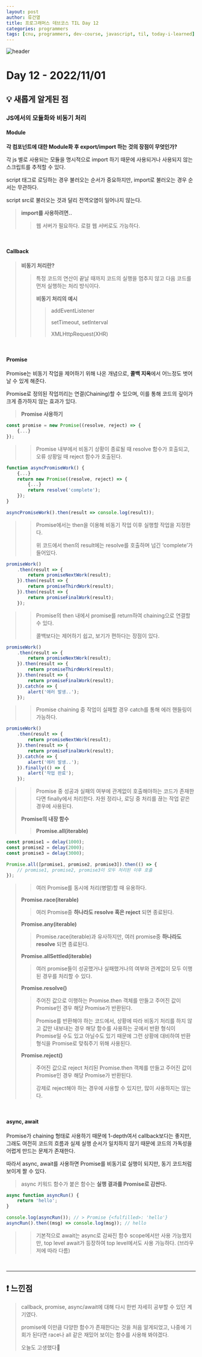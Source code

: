 ```yaml
---
layout: post
author: 류건열
title: 프로그래머스 데브코스 TIL Day 12
categories: programmers
tags: [cnu, programmers, dev-course, javascript, til, today-i-learned]
---
```


![header](https://capsule-render.vercel.app/api?type=waving&color=auto&height=300&section=header&text=Today%20I%20Learned...&fontAlign=30&fontAlignY=30&fontSize=55&desc=Programmers%20Devcourse%203rd&descAlign=80&descAlignY=55)

# Day 12 - 2022/11/01
## 💡 새롭게 알게된 점
### JS에서의 모듈화와 비동기 처리
#### **Module**

**각 컴포넌트에 대한 Module화 후 export/import 하는 것의 장점이 무엇인가?**
    
각 js 별로 사용되는 모듈을 명시적으로 import 하기 때문에 사용되거나 사용되지 않는 스크립트를 추적할 수 있다.
    
script 태그로 로딩하는 경우 불러오는 순서가 중요하지만, import로 불러오는 경우 순서는 무관하다.
    
script src로 불러오는 것과 달리 전역오염이 일어나지 않는다.
    
> **import를 사용하려면..**
>    
>> 웹 서버가 필요하다. 로컬 웹 서버로도 가능하다.
    
<br>

#### **Callback**
> **비동기 처리란?**
>    
>> 특정 코드의 연산이 끝날 때까지 코드의 실행을 멈추지 않고 다음 코드를 먼저 실행하는 처리 방식이다.
>>  
>> **비동기 처리의 예시**
>>    
>>> addEventListener
>>> 
>>> setTimeout, setInterval
>>> 
>>> XMLHttpRequest(XHR)
    
<br>

#### **Promise**
    
Promise는 비동기 작업을 제어하기 위해 나온 개념으로, **콜백 지옥**에서 어느정도 벗어날 수 있게 해준다.
    
Promise로 정의된 작업끼리는 연결(Chaining)할 수 있으며, 이를 통해 코드의 깊이가 크게 증가하지 않는 효과가 있다. 
    
> **Promise 사용하기**
>    
```jsx
const promise = new Promise((resolve, reject) => {
	{...}
});
```
>
>> Promise 내부에서 비동기 상황이 종료될 때 resolve 함수가 호출되고, 오류 상황일 때 reject 함수가 호출된다.
> 
```jsx
function asyncPromiseWork() {
    {...}
    return new Promise((resolve, reject) => {
    	{...}
    	return resolve('complete');
    });
}
    
asyncPromiseWork().then(result => console.log(result));
```
>    
>> Promise에서는 then을 이용해 비동기 작업 이후 실행할 작업을 지정한다.
>>   
>> 위 코드에서 then의 result에는 resolve를 호출하며 넘긴 ‘complete’가 들어있다.
>
```jsx
promiseWork()
    .then(result => {
    	return promiseNextWork(result);
    }).then(result => {
    	return promiseThirdWork(result);
    }).then(result => {
    	return promiseFinalWork(result);
    });
```
>    
>> Promise의 then 내에서 promise를 return하여 chaining으로 연결할 수 있다. 
>>
>> 콜백보다는 제어하기 쉽고, 보기가 편하다는 장점이 있다.
>    
```jsx
promiseWork()
    .then(result => {
    	return promiseNextWork(result);
    }).then(result => {
    	return promiseThirdWork(result);
    }).then(result => {
    	return promiseFinalWork(result);
    }).catch(e => {
    	alert('에러 발생..');
    });
```
>
>> Promise chaining 중 작업이 실패할 경우 catch를 통해 에러 핸들링이 가능하다.
>  
```jsx
promiseWork()
    .then(result => {
    	return promiseNextWork(result);
    }).then(result => {
    	return promiseFinalWork(result);
    }).catch(e => {
    	alert('에러 발생..');
    }).finally(() => {
    	alert('작업 완료');
    });
```
>    
>> Promise 중 성공과 실패의 여부에 관계없이 호출해야하는 코드가 존재한다면 finally에서 처리한다. 자원 정리나, 로딩 중 처리를 끊는 작업 같은 경우에 사용된다. 
>  
> **Promise의 내장 함수**
>    
>> **Promise.all(iterable)**
>    
```jsx
const promise1 = delay(1000);
const promise2 = delay(2000);
const promise3 = delay(3000);
    
Promise.all([promise1, promise2, promise3]).then(() => {
    // promise1, promise2, promise3이 모두 처리된 이후 호출
});
```
>    
>> 여러 Promise를 동시에 처리(병렬)할 때 유용하다.
>>    
> **Promise.race(iterable)**
>    
>> 여러 Promise중 **하나라도 resolve 혹은 reject** 되면 종료된다.
>   
> **Promise.any(iterable)**
>    
>> Promise.race(iterable)과 유사하지만, 여러 promise중 **하나라도 resolve** 되면 종료된다.
>    
> **Promise.allSettled(iterable)**
>    
>> 여러 promise들이 성공했거나 실패했거나의 여부와 관계없이 모두 이행된 경우를 처리할 수 있다.
>    
> **Promise.resolve()**
>    
>> 주어진 값으로 이행하는 Promise.then 객체를 만들고 주어진 값이 Promise인 경우 해당 Promise가 반환된다.
>>    
>> Promise를 반환해야 하는 코드에서, 상황에 따라 비동기 처리를 하지 않고 값만 내보내는 경우 해당 함수를 사용하는 곳에서 반환 형식이 Promise일 수도 있고 아닐수도 있기 때문에 그런 상황에 대비하여 반환 형식을 Promise로 맞춰주기 위해 사용된다.
>    
> **Promise.reject()**
>    
>> 주어진 값으로 reject 처리된 Promise.then 객체를 만들고 주어진 값이 Promise인 경우 해당 Promise가 반환된다.
>>    
>> 강제로 reject해야 하는 경우에 사용할 수 있지만, 많이 사용하지는 않는다.
    
<br>

#### **async, await**
    
Promise가 chaining 형태로 사용하기 때문에 1-depth여서 callback보다는 좋지만, 그래도 여전히 코드의 흐름과 실제 실행 순서가 일치하지 않기 때문에 코드의 가독성을 어렵게 만드는 문제가 존재한다.
    
따라서 async, await를 사용하면 Promise를 비동기로 실행이 되지만, 동기 코드처럼 보이게 짤 수 있다.
    
> async 키워드 함수가 붙은 함수는 **실행 결과를 Promise로 감싼다.**
>    
```jsx
async function asyncRun() {
    return 'hello';
}
    
console.log(asyncRun()); // > Promise {<fulfilled>: 'hello'}
asyncRun().then((msg) => console.log(msg)); // hello 
```
>
>> 기본적으로 await는 async로 감싸진 함수 scope에서만 사용 가능했지만, top level await가 등장하여 top level에서도 사용 가능하다. (브라우저에 따라 다름)

<br>

---

## ❗️ 느낀점
> callback, promise, async/await에 대해 다시 한번 자세히 공부할 수 있던 계기였다.
> 
> promise에 이만큼 다양한 함수가 존재한다는 것을 처음 알게되었고, 나중에 기회가 된다면 race나 all 같은 재밌어 보이는 함수를 사용해 봐야겠다.
> 
> 오늘도 고생했다👊
